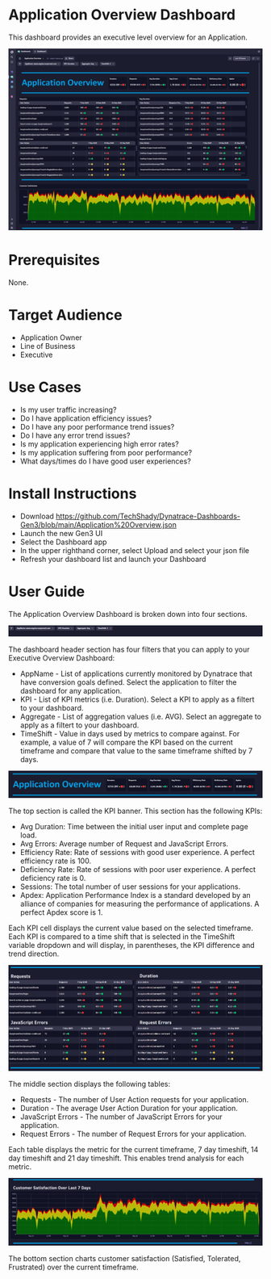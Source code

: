 # Application Overview Dashboard
This dashboard provides an executive level overview for an Application.

![Application Overview Dashboard](ApplicationOverview.png)

# Prerequisites

None.

# Target Audience

- Application Owner
- Line of Business
- Executive

# Use Cases

- Is my user traffic increasing?
- Do I have application efficiency issues?
- Do I have any poor performance trend issues?
- Do I have any error trend issues?
- Is my application experiencing high error rates?
- Is my application suffering from poor performance?
- What days/times do I have good user experiences?

# Install Instructions

- Download https://github.com/TechShady/Dynatrace-Dashboards-Gen3/blob/main/Application%20Overview.json
- Launch the new Gen3 UI
- Select the Dashboard app
- In the upper righthand corner, select Upload and select your json file
- Refresh your dashboard list and launch your Dashboard

# User Guide

The Application Overview Dashboard is broken down into four sections.

![Application Overview Dashboard](ApplicationOverview-0.png)

The dashboard header section has four filters that you can apply to your Executive Overview Dashboard:
- AppName - List of applications currently monitored by Dynatrace that have conversion goals defined. Select the application to filter the dashboard for any application. 
- KPI - List of KPI metrics (i.e. Duration). Select a KPI to apply as a filtert to your dashboard.
- Aggregate - List of aggregation values (i.e. AVG). Select an aggregate to apply as a filtert to your dashboard.
- TimeShift - Value in days used by metrics to compare against. For example, a value of 7 will compare the KPI based on the current timeframe and compare that value to the same timeframe shifted by 7 days.

![Application Overview Dashboard](ApplicationOverview-1.png)

The top section is called the KPI banner. This section has the following KPIs:
- Avg Duration: Time between the initial user input and complete page load.
- Avg Errors: Average number of Request and JavaScript Errors.
- Efficiency Rate: Rate of sessions with good user experience. A perfect efficiency rate is 100.
- Deficiency Rate: Rate of sessions with poor user experience. A perfect deficiency rate is 0.
- Sessions: The total number of user sessions for your applications.
- Apdex: Application Performance Index is a standard developed by an alliance of companies for measuring the performance of applications. A perfect Apdex score is 1.

Each KPI cell displays the current value based on the selected timeframe. Each KPI is compared to a time shift that is selected in the TimeShift variable dropdown and will display, in parentheses, the KPI difference and trend direction.

![Application Overview Dashboard](ApplicationOverview-2.png)

The middle section displays the following tables: 
- Requests - The number of User Action requests for your application.
- Duration - The average User Action Duration for your application.
- JavaScript Errors - The number of JavaScript Errors for your application.
- Request Errors - The number of Request Errors for your application.
 
Each table displays the metric for the current timeframe, 7 day timeshift, 14 day timeshift and 21 day timeshift. This enables trend analysis for each metric.
 
![Application Overview Dashboard](ApplicationOverview-3.png)

The bottom section charts customer satisfaction (Satisfied, Tolerated, Frustrated) over the current timeframe.
